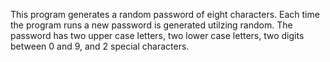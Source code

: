 This program generates a random password of eight characters. Each time the program runs a new password is generated utilzing random. The password has two upper case letters, two lower case letters, two digits between 0 and 9, and 2 special characters.
